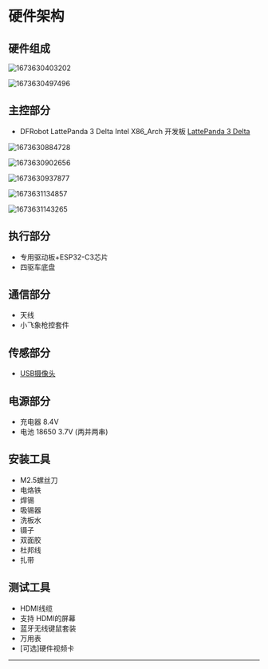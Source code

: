 # 硬件架构

## 硬件组成

![1673630403202](image/hardware_arch/1673630403202.png)

![1673630497496](image/hardware_arch/1673630497496.png)

## 主控部分

- DFRobot LattePanda 3 Delta Intel X86_Arch 开发板
  [LattePanda 3 Delta](https://www.lattepanda.com/lattepanda-3-delta)

![1673630884728](image/hardware_arch/1673630884728.png)

![1673630902656](./image/hardware_arch/1673630902656.png)

![1673630937877](./image/hardware_arch/1673630937877.png)

![1673631134857](image/hardware_arch/1673631134857.png)

![1673631143265](./image/hardware_arch/1673631143265.png)

## 执行部分

* 专用驱动板+ESP32-C3芯片
* 四驱车底盘

## 通信部分

* 天线
* 小飞象枪控套件

## 传感部分

* [USB摄像头](https://wj10gz7r7t.feishu.cn/wiki/wikcnJ5D00TZdovpTemvdShQgwd)

## 电源部分

* 充电器 8.4V
* 电池 18650 3.7V (两并两串)

## 安装工具

* M2.5螺丝刀
* 电烙铁
* 焊锡
* 吸锡器
* 洗板水
* 镊子
* 双面胶
* 杜邦线
* 扎带

## 测试工具

* HDMI线缆
* 支持 HDMI的屏幕
* 蓝牙无线键鼠套装
* 万用表
* [可选]硬件视频卡

---
